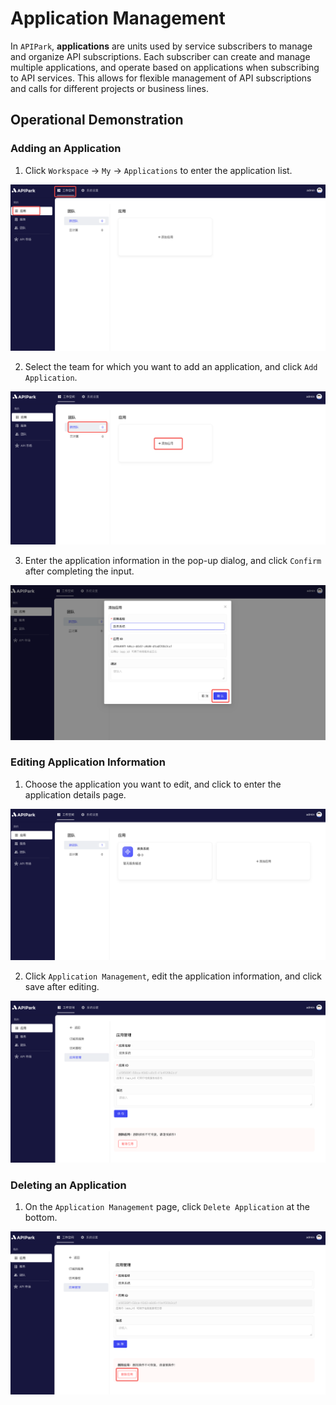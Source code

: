 # Application Management

In `APIPark`, **applications** are units used by service subscribers to manage and organize API subscriptions. Each subscriber can create and manage multiple applications, and operate based on applications when subscribing to API services. This allows for flexible management of API subscriptions and calls for different projects or business lines.

## Operational Demonstration
### Adding an Application
1. Click `Workspace` -> `My` -> `Applications` to enter the application list.

![](images/2024-08-13/bf349cd7aa60747edb521d20b0e9c8f7c390473634bf1e53533281bd73cd2d8e.png)  

2. Select the team for which you want to add an application, and click `Add Application`.

![](images/2024-08-13/0560e7da6789596d5cb85339e3f9572166b174177e4b150d8b9c04a5c17cf4e4.png)  

3. Enter the application information in the pop-up dialog, and click `Confirm` after completing the input.

![](images/2024-08-13/689cb2ce57707e62f3d8b5585f0d1dc1485cec57fb8dd997f4f431a5da897ccf.png)  

### Editing Application Information
1. Choose the application you want to edit, and click to enter the application details page.

![](images/2024-08-13/dbde29cc6842903bc590b0fa521891c2231d8e46fb604d67e09e48f7ea119b6d.png)  

2. Click `Application Management`, edit the application information, and click save after editing.

![](images/2024-08-13/4781a7c61ae807faec636c710f7dac708d8a5c176886aa31c8314994a79c62ff.png)  

### Deleting an Application

1. On the `Application Management` page, click `Delete Application` at the bottom.

![](images/2024-08-13/d0572d0b3f5baf9ba98a281ebfd8c45a7cd927030f5d5a082e95eb1e5ebf3804.png)  